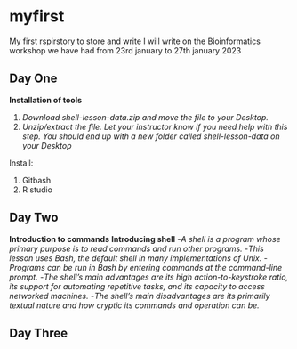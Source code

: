 # myfirst
My first rspirstory to store and write
I will write on the Bioinformatics workshop we have had from 23rd january to 27th january 2023


## Day One
**Installation of tools**
1. *Download shell-lesson-data.zip and move the file to your Desktop.*
2. *Unzip/extract the file. Let your instructor know if you need help with this step. You should end up with a new folder called shell-lesson-data on your Desktop*

Install:
1. Gitbash
2. R studio

## Day Two
**Introduction to commands**
**Introducing shell**
-*A shell is a program whose primary purpose is to read commands and run other programs.*
-*This lesson uses Bash, the default shell in many implementations of Unix.*
-*Programs can be run in Bash by entering commands at the command-line prompt.*
-*The shell’s main advantages are its high action-to-keystroke ratio, its support for automating repetitive tasks, and its capacity to access networked machines.*
-*The shell’s main disadvantages are its primarily textual nature and how cryptic its commands and operation can be.*



## Day Three
